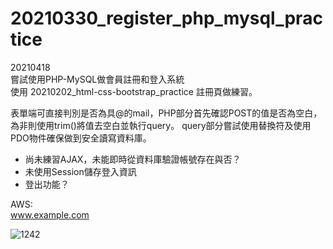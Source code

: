 # 20210330_register_php_mysql_practice

20210418 \
嘗試使用PHP-MySQL做會員註冊和登入系統 \
使用 20210202_html-css-bootstrap_practice 註冊頁做練習。

表單端可直接判別是否為具@的mail，PHP部分首先確認POST的值是否為空白，為非則使用trim()將值去空白並執行query。
query部分嘗試使用替換符及使用PDO物件確保做到安全讀寫資料庫。


- 尚未練習AJAX，未能即時從資料庫驗證帳號存在與否？
- 未使用Session儲存登入資訊
- 登出功能？

AWS:\
www.example.com



![1242](https://user-images.githubusercontent.com/63532421/115153375-2b84b780-a0a8-11eb-818b-fb61304b7a7e.PNG)
